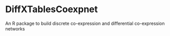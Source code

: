 # DiffXTablesCoexpnet
An R package to build discrete co-expression and differential co-expression networks
